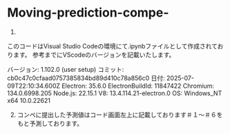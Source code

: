 # Moving-prediction-compe-
1.
このコードはVisual Studio Codeの環境にて.ipynbファイルとして作成されております。
参考までにVScodeのバージョンを記載いたします。

バージョン: 1.102.0 (user setup)
コミット: cb0c47c0cfaad0757385834bd89d410c78a856c0
日付: 2025-07-09T22:10:34.600Z
Electron: 35.6.0
ElectronBuildId: 11847422
Chromium: 134.0.6998.205
Node.js: 22.15.1
V8: 13.4.114.21-electron.0
OS: Windows_NT x64 10.0.22621

2. 
   コンペに提出した予測値はコード画面左上に記載しております＃１～＃６をもと予測しております。
